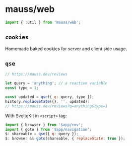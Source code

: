 # mauss/web

```js
import { :util } from 'mauss/web';
```

## `cookies`

Homemade baked cookies for server and client side usage.

## `qse`

```js
// https://mauss.dev/reviews

let query = 'anything'; // a reactive variable
const type = 1;

const updated = qse({ q: query, type });
history.replaceState({}, '', updated);
// https://mauss.dev/reviews?q=anything&type=1
```

With SvelteKit in `<script>` tag:

```js
import { browser } from '$app/env';
import { goto } from '$app/navigation';
$: shareable = qse({ q: query });
$: browser && goto(shareable, { replaceState: true });
```
